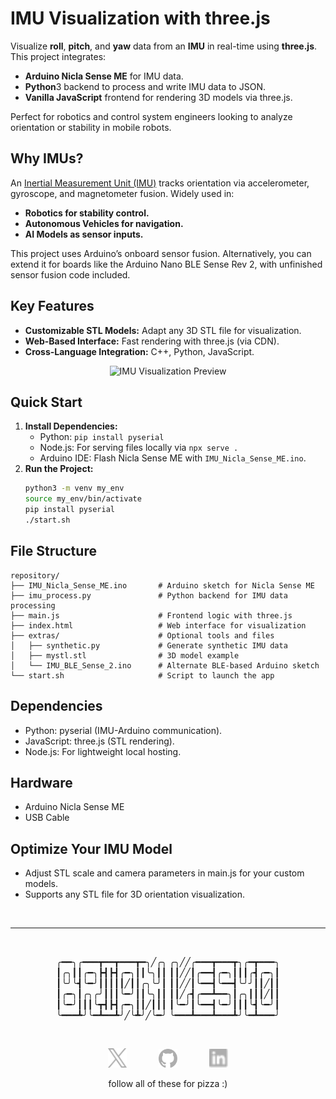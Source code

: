 # IMU Visualization with three.js

Visualize **roll**, **pitch**, and **yaw** data from an **IMU** in real-time using **three.js**. This project integrates:
- **Arduino Nicla Sense ME** for IMU data.
- **Python**3 backend to process and write IMU data to JSON.
- **Vanilla JavaScript** frontend for rendering 3D models via three.js.

Perfect for robotics and control system engineers looking to analyze orientation or stability in mobile robots.

## Why IMUs?

An [Inertial Measurement Unit (IMU)](https://en.wikipedia.org/wiki/Inertial_measurement_unit) tracks orientation via accelerometer, gyroscope, and magnetometer fusion. Widely used in:
- **Robotics for stability control.**
- **Autonomous Vehicles for navigation.**
- **AI Models as sensor inputs.**

This project uses Arduino’s onboard sensor fusion. Alternatively, you can extend it for boards like the Arduino Nano BLE Sense Rev 2, with unfinished sensor fusion code included.

## Key Features
- **Customizable STL Models:** Adapt any 3D STL file for visualization.
- **Web-Based Interface:** Fast rendering with three.js (via CDN).
- **Cross-Language Integration:** C++, Python, JavaScript.

<div align="center"><img src="IMUVIZ.mov" width="800" alt="IMU Visualization Preview"></div>  

## Quick Start
1. **Install Dependencies:**
    - Python: `pip install pyserial`
    - Node.js: For serving files locally via `npx serve .`
    - Arduino IDE: Flash Nicla Sense ME with `IMU_Nicla_Sense_ME.ino`.
2. **Run the Project:**
    ```sh
    python3 -m venv my_env  
    source my_env/bin/activate  
    pip install pyserial  
    ./start.sh  
    ```

## File Structure

```
repository/  
├── IMU_Nicla_Sense_ME.ino       # Arduino sketch for Nicla Sense ME  
├── imu_process.py               # Python backend for IMU data processing  
├── main.js                      # Frontend logic with three.js  
├── index.html                   # Web interface for visualization  
├── extras/                      # Optional tools and files  
│   ├── synthetic.py             # Generate synthetic IMU data  
│   ├── mystl.stl                # 3D model example  
│   └── IMU_BLE_Sense_2.ino      # Alternate BLE-based Arduino sketch  
└── start.sh                     # Script to launch the app  
```

## Dependencies
- Python: pyserial (IMU-Arduino communication).
- JavaScript: three.js (STL rendering).
- Node.js: For lightweight local hosting.

## Hardware
- Arduino Nicla Sense ME
- USB Cable

## Optimize Your IMU Model
- Adjust STL scale and camera parameters in main.js for your custom models.
- Supports any STL file for 3D orientation visualization.

&nbsp;

<hr>

&nbsp;

<div align="center">



╭━━╮╭━━━┳━━┳━━━┳━╮╱╭╮        ╭╮╱╱╭━━━┳━━━┳╮╭━┳━━━╮
┃╭╮┃┃╭━╮┣┫┣┫╭━╮┃┃╰╮┃┃        ┃┃╱╱┃╭━━┫╭━╮┃┃┃╭┫╭━╮┃
┃╰╯╰┫╰━╯┃┃┃┃┃╱┃┃╭╮╰╯┃        ┃┃╱╱┃╰━━┫╰━━┫╰╯╯┃┃╱┃┃
┃╭━╮┃╭╮╭╯┃┃┃╰━╯┃┃╰╮┃┃        ┃┃╱╭┫╭━━┻━━╮┃╭╮┃┃┃╱┃┃
┃╰━╯┃┃┃╰┳┫┣┫╭━╮┃┃╱┃┃┃        ┃╰━╯┃╰━━┫╰━╯┃┃┃╰┫╰━╯┃
╰━━━┻╯╰━┻━━┻╯╱╰┻╯╱╰━╯        ╰━━━┻━━━┻━━━┻╯╰━┻━━━╯
  


&nbsp;


<a href="https://twitter.com/BrianJosephLeko"><img src="https://raw.githubusercontent.com/BrianLesko/BrianLesko/main/.socials/svg-grey/x.svg" width="30" alt="X Logo"></a> &nbsp; &nbsp; &nbsp; &nbsp; &nbsp; &nbsp; <a href="https://github.com/BrianLesko"><img src="https://github.com/BrianLesko/BrianLesko/blob/main/.socials/svg-grey/github.svg" width="30" alt="GitHub"></a> &nbsp; &nbsp; &nbsp; &nbsp; &nbsp; &nbsp; <a href="https://www.linkedin.com/in/brianlesko/"><img src="https://raw.githubusercontent.com/BrianLesko/BrianLesko/main/.socials/svg-grey/linkedin.svg" width="30" alt="LinkedIn"></a>

follow all of these for pizza :)

</div>


&nbsp;
